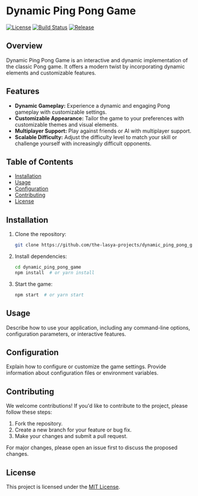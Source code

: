 # Dynamic Ping Pong Game

[![License](https://img.shields.io/badge/license-MIT-blue.svg)](https://opensource.org/licenses/MIT)
[![Build Status](https://travis-ci.org/the-lasya-projects/dynamic_ping_pong_game.svg?branch=master)](https://travis-ci.org/the-lasya-projects/dynamic_ping_pong_game)
[![Release](https://img.shields.io/github/release/the-lasya-projects/dynamic_ping_pong_game.svg)](https://github.com/the-lasya-projects/dynamic_ping_pong_game/releases)

## Overview

Dynamic Ping Pong Game is an interactive and dynamic implementation of the classic Pong game. It offers a modern twist by incorporating dynamic elements and customizable features.

## Features

- **Dynamic Gameplay:** Experience a dynamic and engaging Pong gameplay with customizable settings.
- **Customizable Appearance:** Tailor the game to your preferences with customizable themes and visual elements.
- **Multiplayer Support:** Play against friends or AI with multiplayer support.
- **Scalable Difficulty:** Adjust the difficulty level to match your skill or challenge yourself with increasingly difficult opponents.

## Table of Contents

- [Installation](#installation)
- [Usage](#usage)
- [Configuration](#configuration)
- [Contributing](#contributing)
- [License](#license)

## Installation

1. Clone the repository:

    ```bash
    git clone https://github.com/the-lasya-projects/dynamic_ping_pong_game.git
    ```

2. Install dependencies:

    ```bash
    cd dynamic_ping_pong_game
    npm install  # or yarn install
    ```

3. Start the game:

    ```bash
    npm start  # or yarn start
    ```

## Usage

Describe how to use your application, including any command-line options, configuration parameters, or interactive features.

## Configuration

Explain how to configure or customize the game settings. Provide information about configuration files or environment variables.

## Contributing

We welcome contributions! If you'd like to contribute to the project, please follow these steps:

1. Fork the repository.
2. Create a new branch for your feature or bug fix.
3. Make your changes and submit a pull request.

For major changes, please open an issue first to discuss the proposed changes.

## License

This project is licensed under the [MIT License](LICENSE).
